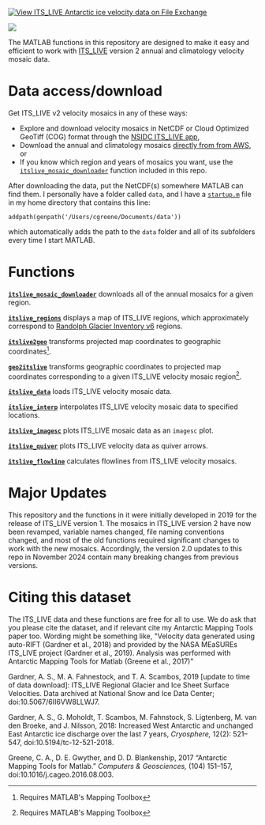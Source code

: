 [![View ITS\_LIVE Antarctic ice velocity data on File Exchange](https://www.mathworks.com/matlabcentral/images/matlab-file-exchange.svg)](https://www.mathworks.com/matlabcentral/fileexchange/72701-ITS\_LIVE-antarctic-ice-velocity-data)

![](ITS\_LIVE_v2_mosaic_regions.jpeg)

The MATLAB functions in this repository are designed to make it easy and efficient to work with [ITS\_LIVE](https://its-live.jpl.nasa.gov/) version 2 annual and climatology velocity mosaic data. 

# Data access/download

Get ITS\_LIVE v2 velocity mosaics in any of these ways: 

* Explore and download velocity mosaics in NetCDF or Cloud Optimized GeoTiff (COG) format through the [NSIDC ITS\_LIVE app](https://nsidc.org/apps/itslive), 
* Download the annual and climatology mosaics [directly from from AWS](https://its-live-data.s3.amazonaws.com/index.html#velocity_mosaic/), or 
* If you know which region and years of mosaics you want, use the [`itslive_mosaic_downloader`](documentation/itslive_mosaic_downloader_documentation.md) function included in this repo.  

After downloading the data, put the NetCDF(s) somewhere MATLAB can find them. I personally have a folder called `data`, and I have a [`startup.m`](https://www.mathworks.com/help/matlab/ref/startup.html) file in my home directory that contains this line:

`addpath(genpath('/Users/cgreene/Documents/data'))` 

which automatically adds the path to the `data` folder and all of its subfolders every time I start MATLAB. 

# Functions 

**[`itslive_mosaic_downloader`](documentation/itslive_mosaic_downloader_documentation.md)** downloads all of the annual mosaics for a given region. 

**[`itslive_regions`](documentation/itslive_regions_documentation.md)** displays a map of ITS\_LIVE regions, which approximately correspond to [Randolph Glacier Inventory v6](https://nsidc.org/data/nsidc-0770/versions/6) regions. 

**[`itslive2geo`](documentation/itslive2geo_documentation.md)** transforms projected map coordinates to geographic coordinates[^1].

**[`geo2itslive`](documentation/geo2itslive_documentation.md)** transforms geographic coordinates to projected map coordinates corresponding to a given ITS\_LIVE velocity mosaic region[^1].

**[`itslive_data`](documentation/itslive_data_documentation.md)** loads ITS\_LIVE velocity mosaic data.

**[`itslive_interp`](documentation/itslive_interp_documentation.md)** interpolates ITS\_LIVE velocity mosaic data to specified locations. 

**[`itslive_imagesc`](documentation/itslive_imagesc_documentation.md)** plots ITS\_LIVE mosaic data as an `imagesc` plot.

**[`itslive_quiver`](documentation/itslive_quiver_documentation.md)** plots ITS\_LIVE velocity data as quiver arrows. 

**[`itslive_flowline`](documentation/itslive_flowline_documentation.md)** calculates flowlines from ITS\_LIVE velocity mosaics. 

[^1]:Requires MATLAB's Mapping Toolbox

# Major Updates 
This repository and the functions in it were initially developed in 2019 for the release of ITS\_LIVE version 1. The mosaics in ITS\_LIVE version 2 have now been revamped, variable names changed, file naming conventions changed, and most of the old functions required significant changes to work with the new mosaics. Accordingly, the version 2.0 updates to this repo in November 2024 contain many breaking changes from previous versions. 

# Citing this dataset 
The ITS\_LIVE data and these functions are free for all to use. We do ask that you please cite the dataset, and if relevant cite my Antarctic Mapping Tools paper too. Wording might be something like, "Velocity data generated using auto-RIFT (Gardner et al., 2018) and provided by the NASA MEaSUREs ITS\_LIVE project (Gardner et al., 2019). Analysis was performed with Antarctic Mapping Tools for Matlab (Greene et al., 2017)"

Gardner, A. S., M. A. Fahnestock, and T. A. Scambos, 2019 [update to time of data download]: ITS\_LIVE Regional Glacier and Ice Sheet Surface Velocities. Data archived at National Snow and Ice Data Center; doi:10.5067/6II6VW8LLWJ7.

Gardner, A. S., G. Moholdt, T. Scambos, M. Fahnstock, S. Ligtenberg, M. van den Broeke, and J. Nilsson, 2018: Increased West Antarctic and unchanged East Antarctic ice discharge over the last 7 years, _Cryosphere,_ 12(2): 521–547, doi:10.5194/tc-12-521-2018.

Greene, C. A., D. E. Gwyther, and D. D. Blankenship, 2017 “Antarctic Mapping Tools for Matlab.” _Computers & Geosciences,_ (104) 151–157, doi:10.1016/j.cageo.2016.08.003.
